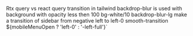 Rtx query vs react query
transition in tailwind
backdrop-blur is used with background with opacity less then 100
bg-white/10 backdrop-blur-lg
make a transition of sidebar from negative left to left-0
smooth-transition ${mobileMenuOpen ? 'left-0' : '-left-full'}`

